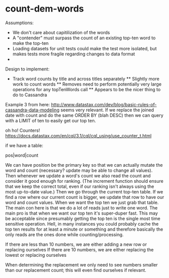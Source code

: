 # count-dem-words

Assumptions:
* We don't care about capitilization of the words
* A "contender" must surpass the count of an existing top-ten word to make the top-ten
* Loading datasets for unit tests could make the test more isolated, but makes tests more fragile regarding changes to data format
*

Design to implement:
* Track word counts by title and across titles separately
** Slightly more work to count words
** Removes need to perform potentially very large operations for any topTenWords call
** Appears to be the nicer thing to do to Cassandra

Example 3 from here: http://www.datastax.com/dev/blog/basic-rules-of-cassandra-data-modeling seems very relevant.
If we replace the joined date with count and do the same ORDER BY (blah DESC) then we can query with a LIMIT of ten to easily get our top ten.

oh ho! Counters! https://docs.datastax.com/en/cql/3.1/cql/cql_using/use_counter_t.html

if we have a table:

pos|word|count

We can have position be the primary key so that we can actually mutate the word and count (necessary? update may be able to change all values). Then whenever we update a word's count we also read the count and consider it good enough for ranking. (The increment function should ensure that we keep the correct total, even if our ranking isn't always using the most up-to-date value.) Then we go through the current top-ten table. If we find a row where our current count is bigger, we update that row to have our word and count values. When we want the top ten we just grab that table. The main con here is that we do a lot of reads just to write one word. The main pro is that when we want our top ten it's super-duper fast. This may be acceptable since presumably getting the top ten is the single most time sensitive operation. Hell, in many instances you could probably cache the top ten results for at least a minute or something and therefore basically the only reads are the ones done while counting/processing.

If there are less than 10 numbers, we are either adding a new row or replacing ourselves
If there are 10 numbers, we are either replacing the lowest or replacing ourselves

When determining the replacement we only need to see numbers smaller than our replacement count; this will even find ourselves if relevant.